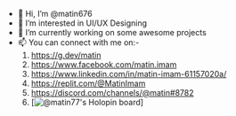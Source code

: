 - 👋 Hi, I’m @matin676
- 👀 I’m interested in UI/UX Designing
- 🌱 I’m currently working on some awesome projects
- 📫 You can connect with me on:-					  														
 	 1. https://g.dev/matin							
	 2. https://www.facebook.com/matin.imam  
	 3. https://www.linkedin.com/in/matin-imam-61157020a/  
	 4. https://replit.com/@MatinImam
	 5. https://discord.com/channels/@matin#8782
	 6. [![@matin77's Holopin board](https://holopin.io/api/user/board?user=matin77)]
              
             
<!---
matin676/matin676 is a ✨ special ✨ repository because its `README.md` (this file) appears on your GitHub profile.
You can click the Preview link to take a look at your changes.
--->
